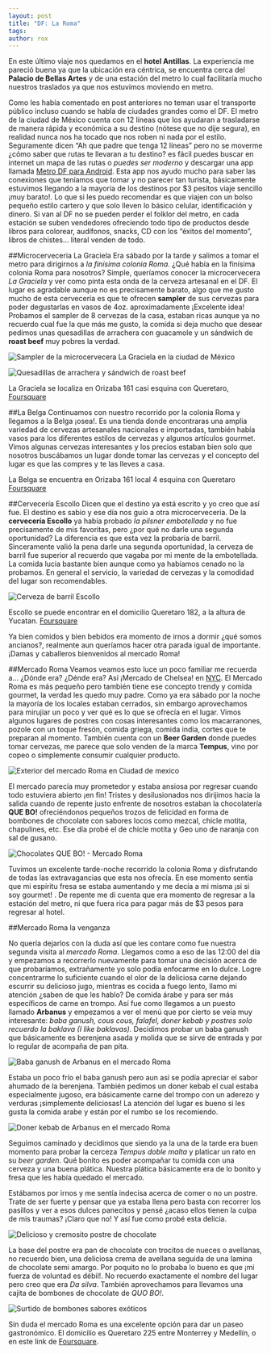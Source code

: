 ```yaml
---
layout: post
title: "DF: La Roma"
tags: 
author: rox
---
```

En este último viaje nos quedamos en el **hotel Antillas**. La experiencia me pareció buena ya que la ubicación era céntrica, se encuentra cerca del **Palacio de Bellas Artes** y de una estación del metro lo cual facilitaría mucho nuestros traslados ya que nos estuvimos moviendo en metro. 

Como les había comentado en post anteriores no teman usar el transporte público incluso cuando se habla de ciudades grandes como el DF. El metro de la ciudad de México cuenta con 12 líneas que los ayudaran a trasladarse de manera rápida y económica a su destino (nótese que no dije segura), en realidad nunca nos ha tocado que nos roben ni nada por el estilo. Seguramente dicen “Ah que padre que tenga 12 líneas” pero no se moverme ¿cómo saber que rutas te llevaran a tu destino? es fácil puedes buscar en internet un mapa de las rutas o *puedes ser moderno* y descargar una app llamada [Metro DF para Android](https://play.google.com/store/apps/details?id=com.crayonlion.metro&hl=en). Esta app nos ayudo mucho para saber las conexiones que teníamos que tomar y no parecer tan turista, básicamente estuvimos llegando a la mayoría de los destinos por $3 pesitos viaje sencillo ¡muy barato!. Lo que si les puedo recomendar es que viajen con un bolso pequeño estilo cartero y que solo lleven lo básico celular, identificación y dinero. Si van al DF no se pueden perder el folklor del metro, en cada estación se suben vendedores ofreciendo  todo tipo de productos desde libros para colorear, audífonos, snacks, CD con los “éxitos del momento”, libros de chistes... literal venden de todo. 

##Microcerveceria La Graciela
Era sábado por la tarde y salimos a tomar el metro para dirigirnos a *la finísima colonia Roma*. ¿Qué había en la finísima colonia Roma para nosotros? Simple, queríamos conocer la microcervecera *La Graciela* y ver como pinta esta onda de la cerveza artesanal en el DF. El lugar es agradable aunque no es precisamente barato, algo que me gusto mucho de esta cervecería es que te ofrecen **sampler** de sus cervezas para poder degustarlas en vasos de 4oz. aproximadamente ¡Excelente idea! Probamos el sampler de 8 cervezas de la casa, estaban ricas aunque ya no recuerdo cual fue la que más me gusto, la comida si deja mucho que desear pedimos unas quesadillas de arrachera con guacamole y un sándwich de **roast beef** muy pobres la verdad.

![Sampler de la microcervecera La Graciela en la ciudad de México](/content/images/2015/02/IMG_20141004_192454-1.jpg)

![Quesadillas de arrachera y sándwich de roast beef ](/content/images/2015/02/Presentaci-n1.jpg)

La Graciela se localiza en Orizaba 161 casi esquina con Queretaro, [Foursquare](https://foursquare.com/lagracielatc)

##La Belga
Continuamos con nuestro recorrido por la colonia Roma y llegamos a la Belga ¡osea!. Es una tienda donde encontraras una amplia variedad de cervezas artesanales nacionales e importadas, también había vasos para los diferentes estilos de cervezas y algunos artículos gourmet. Vimos algunas cervezas interesantes y los precios estaban bien solo que nosotros buscábamos un lugar donde tomar las cervezas y el concepto del lugar es que las compres y te las lleves a casa.

La Belga se encuentra en Orizaba 161 local 4 esquina con Queretaro [Foursquare](https://foursquare.com/v/la-belga/4e21d5831838712abe765792)

##Cervecería Escollo 
Dicen que el destino ya está escrito y yo creo que así fue. El destino es sabio y ese día nos guio a otra microcerveceria. De la **cervecería Escollo** ya había probado *la pilsner embotellada* y no fue precisamente de mis favoritas, pero ¿por qué no darle una segunda oportunidad? La diferencia es que esta vez la probaría de barril. Sinceramente valió la pena darle una segunda oportunidad, la cerveza de barril fue superior al recuerdo que vagaba por mi mente de la embotellada. La comida lucia bastante bien aunque como ya habíamos cenado no la probamos. En general el servicio, la variedad de cervezas y la comodidad del lugar son recomendables.

![Cerveza de barril Escollo](/content/images/2015/02/IMG_20141004_203328.jpg)

Escollo se puede encontrar en el domicilio Queretaro 182, a la altura de Yucatan. [Foursquare](https://foursquare.com/v/escollo/53055b19498e0115cd124c3d)

Ya bien comidos y bien bebidos era momento de irnos a dormir ¿qué somos ancianos?, realmente aun queríamos hacer otra parada igual de importante. ¡Damas y caballeros bienvenidos al mercado Roma!

##Mercado Roma
Veamos veamos esto  luce un poco familiar me recuerda a... ¿Dónde era? ¿Dénde era? Así ¡Mercado de Chelsea! en [NYC](/tag/new-york). El Mercado Roma es más pequeño pero también tiene ese concepto trendy y comida gourmet, la verdad les quedo muy padre. Como ya era sábado por la noche la mayoría de los locales estaban cerrados, sin embargo aprovechamos para mirujiar un poco y ver qué es lo que se ofrecía en el lugar. Vimos algunos lugares de postres con cosas interesantes como los macarranones, pozole con un toque fresón, comida griega, comida india, cortes que te preparan al momento. También cuenta con un **Beer Garden** donde puedes tomar cervezas, me parece que solo venden de la marca **Tempus**, vino por copeo o simplemente consumir cualquier producto.

![Exterior del mercado Roma en Ciudad de mexico](/content/images/2015/02/IMG_20141006_123740.jpg)

El mercado parecía muy prometedor y estaba ansiosa por regresar cuando todo estuviera abierto ¡en fin! Tristes y desilusionados nos dirijimos hacia la salida cuando de repente justo enfrente de nosotros estaban la chocolatería **QUE BO!** ofreciéndonos pequeños trozos de felicidad en forma de bombones de chocolate con sabores locos como mezcal, chicle motita, chapulines, etc. Ese día probé el de chicle motita y Geo uno de naranja con sal de gusano.

![Chocolates QUE BO! - Mercado Roma](/content/images/2015/02/2014-10-04-21-17-02-1.jpg)

Tuvimos un excelente tarde-noche recorrido la colonia Roma y disfrutando de todas las extravagancias que esta nos ofrecía. En ese momento sentía que mi espíritu fresa se estaba aumentando y me decía a mi misma ¡si si soy gourmet! . De repente me di cuenta que era momento de regresar a la estación del metro, ni que fuera rica para pagar más de $3 pesos para regresar al hotel.

##Mercado Roma la venganza

No quería dejarlos con la duda así que les contare como fue nuestra segunda visita al *mercado Roma*. Llegamos como a eso de las 12:00 del día y empezamos a recorrerlo nuevamente para tomar una decisión acerca de que probaríamos, extrañamente yo solo podía enfocarme en lo dulce. Logre concentrarme lo suficiente cuando el olor de la deliciosa carne dejando escurrir su delicioso jugo, mientras es cocida a fuego lento, llamo mi atención ¿saben de que les hablo? De comida árabe y para ser más específicos de carne en trompo.
Así fue como llegamos a un puesto llamado **Arbanus**  y empezamos a ver el menú que por cierto se veía muy interesante: *baba ganush, cous cous, falafel, doner kebab y postres solo recuerdo la baklava (I like baklavas).*  Decidimos probar un baba ganush que básicamente es berenjena asada y molida que se sirve de entrada y por lo regular de acompaña de pan pita.

![Baba ganush de Arbanus en el mercado Roma](/content/images/2015/02/IMG_20141006_125020.jpg)

Estaba un poco frío el baba ganush pero aun así se podía apreciar el sabor ahumado de la berenjena. También pedimos un doner kebab el cual estaba especialmente jugoso, era básicamente carne del trompo con un aderezo y verduras ¡simplemente deliciosas! La atención del lugar es bueno si les gusta la comida arabe y están por el rumbo se los recomiendo.

![Doner kebab de Arbanus en el mercado Roma](/content/images/2015/02/2014-10-06-12-54-53.jpg)

Seguimos caminado y decidimos que siendo
ya la una de la tarde era buen momento para probar la cerceza *Tempus doble malta* y platicar un rato en su *beer garden*. Qué bonito es poder acompañar tu comida con una cerveza y una buena plática. Nuestra plática básicamente era de lo bonito y fresa  que les había quedado el mercado.

Estábamos por irnos y me sentía indecisa acerca de comer o no un postre. Trate de ser fuerte y pensar que ya estaba llena pero basta con recorrer los pasillos y ver a esos dulces panecitos y pensé ¿acaso ellos tienen la culpa de mis traumas? ¡Claro que no! Y así fue como probé esta delicia.

![Delicioso y cremosito postre de chocolate](/content/images/2015/02/IMG_20141006_133643.jpg)

La base del postre era pan de chocolate con trocitos de nueces o avellanas, no recuerdo bien, una deliciosa crema de avellana seguida de una lamina de chocolate semi amargo. Por poquito no lo probaba lo bueno es que ¡mi fuerza de voluntad es débil!. No recuerdo exactamente el nombre del lugar pero creo que era *Da silva*. También aprovechamos para llevamos una cajita de bombones de chocolate de *QUO BO!*.

![Surtido de bombones sabores exóticos](/content/images/2015/02/IMG_20141006_161619055.jpg)

Sin duda el mercado Roma es una excelente opción para dar un paseo gastronómico. El domicilio es Queretaro 225 entre Monterrey y Medellín, o en este link de [Foursquare](https://foursquare.com/mercadoromamx).